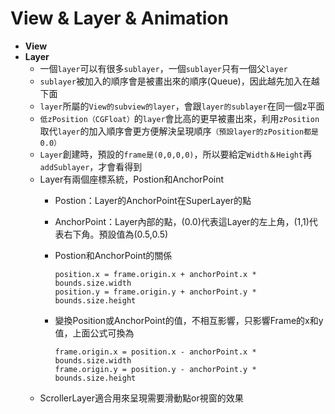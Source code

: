 # View & Layer & Animation

* **View**
* **Layer**
  * 一個`layer`可以有很多`sublayer`，一個`sublayer`只有一個父`layer`
  * `sublayer`被加入的順序會是被畫出來的順序\(Queue\)，因此越先加入在越下面
  * `layer`所屬的`View的subview的layer`，會跟`layer的sublayer`在同一個z平面
  * `低zPosition（CGFloat）`的`layer`會比高的更早被畫出來，利用`zPosition`取代`layer`的加入順序會更方便解決呈現順序`（預設layer的zPosition都是0.0）`
  * `Layer`創建時，預設的`frame是(0,0,0,0)`，所以要給定`Width＆Height`再`addSublayer`，才會看得到
  * Layer有兩個座標系統，Postion和AnchorPoint
    * Postion：Layer的AnchorPoint在SuperLayer的點
    * AnchorPoint：Layer內部的點，\(0.0\)代表這Layer的左上角，\(1,1\)代表右下角。預設值為\(0.5,0.5\)
    * Postion和AnchorPoint的關係

      ```text
      position.x = frame.origin.x + anchorPoint.x * bounds.size.width  
      position.y = frame.origin.y + anchorPoint.y * bounds.size.height
      ```

    * 變換Position或AnchorPoint的值，不相互影響，只影響Frame的x和y值，上面公式可換為

      ```text
      frame.origin.x = position.x - anchorPoint.x * bounds.size.width
      frame.origin.y = position.y - anchorPoint.y * bounds.size.height
      ```
  * ScrollerLayer適合用來呈現需要滑動點or視窗的效果

